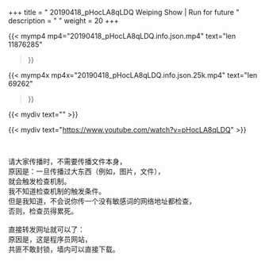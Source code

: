 +++
title = " 20190418_pHocLA8qLDQ Weiping Show | Run for future "
description = "  "
weight = 20
+++

{{< mymp4 mp4="20190418_pHocLA8qLDQ.info.json.mp4" 
text="len 11876285"
>}}

{{< mymp4x  mp4x="20190418_pHocLA8qLDQ.info.json.25k.mp4"
text="len 69262"
>}}


{{< mydiv text="" >}}
<br>

{{< mydiv text="https://www.youtube.com/watch?v=pHocLA8qLDQ" >}}


<br>

请大家传播时，不需要传播文件本身，<br>
原因是：一旦传播过大东西（例如，图片，文件），<br>
就会触发检查机制。<br>
我不知道检查机制的触发条件。<br>
但是我知道，不会说你传一个没有敏感词的网络地址都检查，<br>
否则，检查员得累死。<br><br>
直接转发网址就可以了：<br>
原因是，这是程序员网站，<br>
共匪不敢封锁，墙内可以直接下载。



